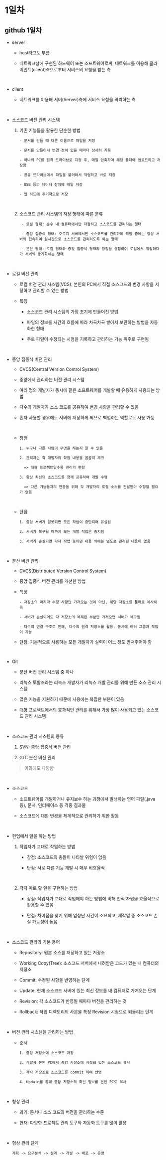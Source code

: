 # 1일차

## github 1일차

- server

  - host라고도 부름

  - 네트워크상에 구현된 하드웨어 또는 소프트웨어로써, 네트워크를 이용해 클라이언트(client)측으로부터 서비스의 요청을 받는 측

<br />

- client

  - 네트워크를 이용해 서버(Server)측에 서비스 요청을 의뢰하는 측

<br />

- 소스코드 버전 관리 시스템

  1. 기존 기능들을 활용한 단순한 방법

     ```
     - 문서를 만들 때 다른 이름으로 파일을 저장

     - 문서를 만들어서 변경 점이 있을 때마다 상세히 기록

     - 하나의 PC를 원격 드라이브로 지정 후, 매일 압축하여 해당 폴더에 업로드하고 저장함

     - 공유 드라이브에서 파일을 불러와서 작업하고 바로 저장

     - USB 등의 데이터 장치에 매일 저장

     - 웹 하드에 주기적으로 저장
     ```

  <br />

  2. 소스코드 관리 시스템의 저장 형태에 따른 분류

     ```
      - 로컬 형태: 순수 내 컴퓨터에서만 저장하고 소스코드를 관리하는 형태

      - 중앙 집중식 형태: 오로지 서버에서만 소스코드를 관리하여 작업 중에는 항상 서버와 접속하여 실시간으로 소스코드를 관리하도록 하는 형태

      - 분산 형태: 로컬 형태와 중앙 집중식 형태의 장점을 결합하여 로컬에서 작업하다가 서버와 동기화하는 형태
     ```

<br />

- 로컬 버전 관리

  - 로컬 버전 관리 시스템(VCS): 본인의 PC에서 직접 소스코드의 변경 사항을 저장하고 관리할 수 있는 방법

  - 특징

    - 소스코드 관리 시스템의 가장 초기에 만들어진 방법

    - 파일의 정보를 시간의 흐름에 따라 차곡차곡 쌓아서 보관하는 방법을 자동화한 형태

    - 주로 파일이 수정되는 시점을 기록하고 관리하는 기능 위주로 구현됨

<br />

- 중앙 집중식 버전 관리

  - CVCS(Central Version Control System)

  - 중앙에서 관리하는 버전 관리 시스템

  - 여러 명의 개발자가 동시에 같은 소프트웨어를 개발할 때 유용하게 사용되는 방법

  - 다수의 개발자가 소스 코드를 공유하여 변경 사항을 관리할 수 있음

  - 혼자 사용할 경우에도 서버에 저장하게 되므로 백업하는 역할로도 사용 가능

  <br />

  - 장점

    ```
    1. 누구나 다른 사람이 무엇을 하는지 알 수 있을

    2. 관리자는 각 개발자의 작업 내용을 꼼꼼히 체크

      => 대형 프로젝트일수록 관리가 편함

    3. 항상 최신의 소스코드를 함께 공유하여 개발 수행

      => 다른 기능들과의 연동을 위해 각 개발자의 로컬 소스를 전달받아 수정할 필요가 없음
    ```

  <br />

  - 단점

    ```
    1. 중앙 서버가 잘못되면 모든 작업이 중단되며 유실됨

    2. 서버가 복구될 때까지 모든 개발 작업은 중지됨

    3. 서버가 손실되면 각자 작업 중이던 내용 외에는 별도로 관리된 내용이 없음
    ```

<br />

- 분산 버건 관리

  - DVCS(Distributed Version Control System)

  - 중앙 집중식 버전 관리를 개선한 방법

  - 특징

    ```
    - 저장소의 마지막 수정 사항만 가져오는 것이 아닌, 해당 저장소를 통째로 복사해 옴

    - 서버가 손실되어도 각 저장소의 복제된 부분만 가져오면 서버가 복구됨

    - 다수의 연결 구조로 인해, 다수의 원격 저장소를 활용, 동시에 여러 그룹과 작업이 가능
    ```

  - 단점: 기본적으로 사용하는 모든 개발자가 실력이 어느 정도 받쳐주어야 함

<br />

- Git

  - 분산 버전 관리 시스템 중 하나

  - 리눅스 토발즈라는 리눅스 개발자가 리눅스 개발 관리를 위해 만든 소스 관리 시스템

  - 많은 기능을 지원하기 때문에 사용에는 복잡한 부분이 있음

  - 대형 프로젝트에서의 효과적인 관리를 위해서 가장 많이 사용되고 있는 소스코드 관리 시스템

<br />

- 소스코드 관리 시스템의 종류

  1. SVN: 중앙 집중식 버전 관리

  2. GIT: 분산 버전 관리

  > 이외에도 다양함

<br />

- 소스코드

  - 소프트웨어를 개발하거나 유지보수 하는 과정에서 발생하는 언어 파일(.java 등), 문서, 인터페이스 등 각종 결과물

  - 소스코드에 대한 변경을 체계적으로 관리하기 위한 활동

<br />

- 현업에서 일을 하는 방법

  1. 작업자가 교대로 작업하는 방법

     - 장점: 소스코드의 충돌이 나타날 위험이 없음

     - 단점: 서로 다른 기능 개발 시 매우 비효율적

  <br />

  2. 각자 따로 할 일을 구현하는 방법

     - 장점: 작업자가 교대로 작업해야 하는 방법에 비해 인적 자원을 효율적으로 활용할 수 있음

     - 단점: 차이점을 찾기 위해 엄청난 시간이 소요되고, 재작업 중 소스코드 손실 가능성이 높음

<br />

- 소스코드 관리의 기본 용어

  - Repository: 원본 소스를 저장하고 있는 저장소

  - Working Copy(Tree): 소스코드 서버에서 내려받은 코드가 있는 내 컴퓨터의 저장소

  - Commit: 수정된 사항을 반영하는 단계

  - Update: 현재 소스코드 서버에 있는 최신 정보를 내 컴퓨터로 가져오는 단계

  - Revision: 각 소스코드가 반영될 때마다 버전을 관리하는 것

  - Rollback: 작업 디렉토리의 사본을 특정 Revision 시점으로 되돌리는 단계

<br />

- 버전 관리 시스템을 관리하는 방법

  - 순서

    ```
    1. 중앙 저장소에 소스코드 저장

    2. 개발자 본인 PC에서 중앙 저장소에 저장돼 있는 소스코드 복사

    3. 각자 저장소로 소스코드를 commit 하여 반영

    4. Update를 통해 중앙 저장소의 최신 정보를 본인 PC로 복사
    ```

<br />

- 형상 관리

  - 과거: 문서나 소스 코드의 버전을 관리하는 수준

  - 현재: 다양한 프로젝트 관리 도구와 자동화 도구를 많이 활용

<br />

- 형상 관리 단계

  ```
  계획 -> 요구분석 -> 설계 -> 개발 -> 배포 -> 운영
  ```
